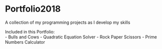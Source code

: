 # Portfolio2018
A collection of my programming projects as I develop my skills

Included in this Portfolio:  
	- Bulls and Cows
	- Quadratic Equation Solver
	- Rock Paper Scissors
	- Prime Numbers Calculator